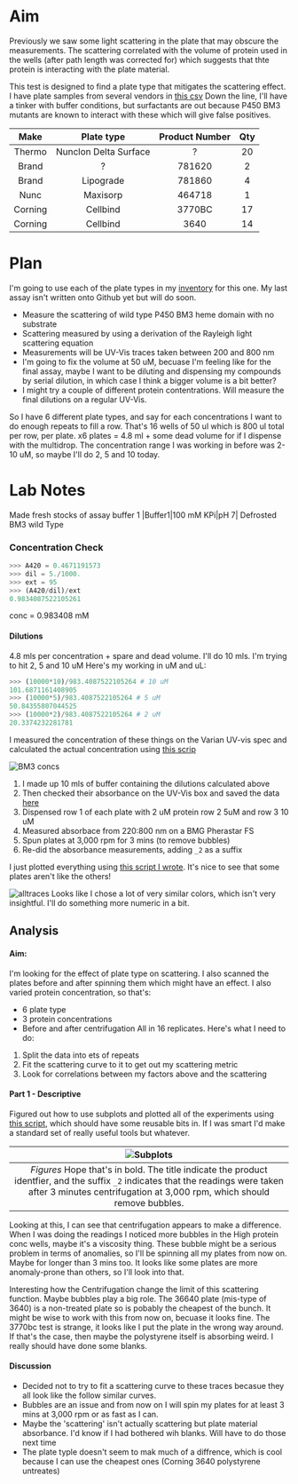# Aim
Previously we saw some light scattering in the plate that may obscure the measurements. The scattering correlated with the volume of 
protein used in the wells (after path length was corrected for) which suggests that thte protein is interacting with the plate
material.

This test is designed to find a plate type that mitigates the scattering effect. I have plate samples from several vendors in [this csv](Inventory.csv)
Down the line, I'll have a tinker with buffer conditions, but surfactants are out because P450 BM3 mutants are known to interact
with these which will give false positives.

|Make|Plate type| Product Number|Qty |
|:---:|:--------:|:-------------:|:---:|
|Thermo|Nunclon Delta Surface|? |20 |
|Brand|?|781620|2| 
|Brand|Lipograde| 781860|4| 
|Nunc| Maxisorp| 464718|1| 
|Corning| Cellbind| 3770BC| 17|
|Corning| Cellbind| 3640|14| 

# Plan
I'm going to use each of the plate types in my [inventory](Inventory.csv) for this one. My last assay isn't written onto Github
yet but will do soon. 
* Measure the scattering of wild type P450 BM3 heme domain with no substrate 
* Scattering measured by using a derivation of the Rayleigh light scattering equation
* Measurements will be UV-Vis traces taken between 200 and 800 nm
* I'm going to fix the volume at 50 uM, becuase I'm feeling like for the final assay, maybe I want to be diluting and dispensing my compounds by serial dilution, in which case I think a bigger volume is a bit better?
* I might try a couple of different protein contentrations. Will measure the final dilutions on a regular UV-Vis.

So I have 6 different plate types, and say for each concentrations I want to do enough repeats to fill a row. That's 16 wells of 50 ul which is 800 ul total per row, per plate. x6 plates = 4.8 ml + some dead volume for if I dispense with the multidrop.
The concentration range I was working in before was 2-10 uM, so maybe I'll do 2, 5 and 10 today.

# Lab Notes
Made fresh stocks of assay buffer 1
|Buffer1|100 mM KPi|pH 7|
Defrosted BM3 wild Type
### Concentration Check
```python
>>> A420 = 0.4671191573
>>> dil = 5./1000.
>>> ext = 95
>>> (A420/dil)/ext
0.9834087522105261
```
conc = 0.983408 mM

#### Dilutions
4.8 mls per concentration + spare and dead volume. I'll do 10 mls.
I'm trying to hit 2, 5 and 10 uM
Here's my working in uM and uL:

```python
>>> (10000*10)/983.4087522105264 # 10 uM
101.6871161408905
>>> (10000*5)/983.4087522105264 # 5 uM
50.84355807044525
>>> (10000*2)/983.4087522105264 # 2 uM
20.3374232281781
```
I measured the concentration of these things on the Varian UV-vis spec and calculated the actual concentration using [this scrip](20190603_ProtinConcCheck.py)

![BM3 concs](20190605_BM3_Conc_Check1.png)

1. I made up 10 mls of buffer containing the dilutions calculated above
2. Then checked their absorbance on the UV-Vis box and saved the data [here](PlateSelection/20190603_BM3PostdilutionConcCheck.csv)
3. Dispensed row 1 of each plate with 2 uM protein row 2 5uM and row 3 10 uM
4. Measured absorbace from 220:800 nm on a BMG Pherastar FS
5. Spun plates at 3,000 rpm for 3 mins (to remove bubbles)
6. Re-did the absorbance measurements, adding ```_2``` as a suffix

I just plotted everything using [this script I wrote](PlateSelection/20190603_PlateSelectionAnalysis_JustPlotEverything.py). It's nice to see that some plates aren't like the others!

![alltraces](2018_PlateAssayResultsAllOn2.png)
Looks like I chose a lot of very similar colors, which isn't very insightful. I'll do something more numeric in a bit.

## Analysis
#### Aim:
I'm looking for the effect of plate type on scattering. I also scanned the plates before and after spinning them which might have an effect. I also varied protein concentration, so that's:
* 6 plate type
* 3 protein concentrations
* Before and after centrifugation
All in 16 replicates. Here's what I need to do:
1. Split the data into ets of repeats
2. Fit the scattering curve to it to get out my scattering metric
3. Look for correlations between my factors above and the scattering

#### Part 1 - Descriptive
Figured out how to use subplots and plotted all of the experiments using [this script](20190603_PlateSelectionAnalysis_subplotBrach.py), which should have some reusable bits in. If I was smart I'd make a standard set of really useful tools but whatever. 

|![Subplots](20190603_PlateselectionTests_ALL.png)|
|:-----------------:|
|*Figures* Hope that's in bold. The title indicate the product identfier, and the suffix ```_2``` indicates that the readings were taken after 3 minutes centrifugation at 3,000 rpm, which should remove bubbles.|

Looking at this, I can see that centrifugation appears to make a difference. When I was doing the readings I noticed more bubbles in the High protein conc wells, maybe it's a viscosity thing. These bubble might be a serious problem in terms of anomalies, so I'll be spinning all my plates from now on. Maybe for longer than 3 mins too. It looks like some plates are more anomaly-prone than others, so I'll look into that.

Interesting how the Centrifugation change the limit of this scattering function. Maybe bubbles play a big role. The 36640 plate (mis-type of 3640) is a non-treated plate so is pobably the cheapest of the bunch. It might be wise to work with this from now on, becuase it looks fine. The 3770bc test is strange, it looks like I put the plate in the wrong way around. If that's the case, then maybe the polystyrene itself is absorbing weird. I really should have done some blanks.

#### Discussion
* Decided not to try to fit a scattering curve to these traces becasue they all look like the follow similar curves. 
* Bubbles are an issue and from now on I will spin my plates for at least 3 mins at 3,000 rpm or as fast as I can.
* Maybe the 'scattering' isn't actually scattering but plate material absorbance. I'd know if I had bothered wih blanks. Will have to do those next time
* The plate typle doesn't seem to mak much of a diffrence, which is cool because I can use the cheapest ones (Corning 3640 polystyrene untreates) 
